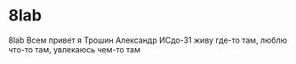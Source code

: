 # 8lab
8lab
Всем привет я Трошин Александр ИСдо-31 живу где-то там, люблю что-то там, увлекаюсь чем-то там 
